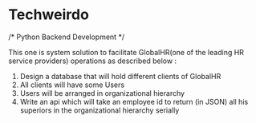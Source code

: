 # Techweirdo
/* Python Backend Development */


This one is system solution to facilitate GlobalHR(one of the leading HR service providers) operations as described below :
  1. Design a database that will hold different clients of GlobalHR
  2. All clients will have some Users
  3. Users will be arranged in organizational hierarchy
  4. Write an api which will take an employee id to return (in JSON) all his superiors in the organizational hierarchy serially
